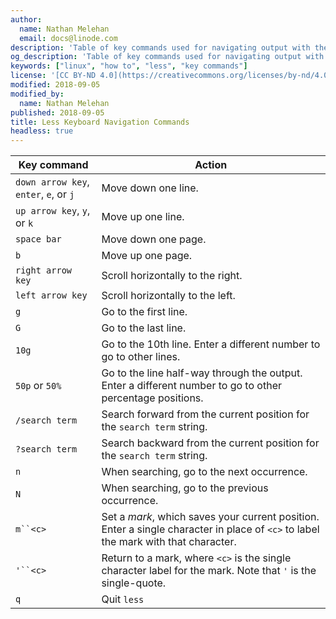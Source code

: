 ```yaml
---
author:
  name: Nathan Melehan
  email: docs@linode.com
description: 'Table of key commands used for navigating output with the less command.'
og_description: 'Table of key commands used for navigating output with the less command.'
keywords: ["linux", "how to", "less", "key commands"]
license: '[CC BY-ND 4.0](https://creativecommons.org/licenses/by-nd/4.0)'
modified: 2018-09-05
modified_by:
  name: Nathan Melehan
published: 2018-09-05
title: Less Keyboard Navigation Commands
headless: true
---
```


| Key command | Action |
| --------- | -------------- |
| `down arrow key`, `enter`, `e`, or `j` | Move down one line. |
| `up arrow key`, `y`, or `k` | Move up one line. |
| `space bar` | Move down one page. |
| `b` | Move up one page. |
| `right arrow key` | Scroll horizontally to the right. |
| `left arrow key` | Scroll horizontally to the left. |
| `g` | Go to the first line. |
| `G` | Go to the last line. |
| `10g` | Go to the 10th line. Enter a different number to go to other lines. |
| `50p` or `50%` | Go to the line half-way through the output. Enter a different number to go to other percentage positions. |
| `/search term` | Search forward from the current position for the `search term` string. |
| `?search term` | Search backward from the current position for the `search term` string. |
| `n` | When searching, go to the next occurrence. |
| `N` | When searching, go to the previous occurrence. |
| `m``<c>` | Set a *mark*, which saves your current position. Enter a single character in place of `<c>` to label the mark with that character. |
| `'``<c>` | Return to a mark, where `<c>` is the single character label for the mark. Note that `'` is the single-quote. |
| `q` | Quit `less` |